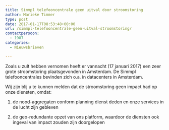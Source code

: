 ```yaml
---
title: Simmpl telefooncentrale geen uitval door stroomstoring
author: Marieke Timmer
type: post
date: 2017-01-17T08:53:48+00:00
url: /simmpl-telefooncentrale-geen-uitval-stroomstoring/
contactpersoon:
  - 1987
categories:
  - Nieuwsbrieven

---
```

Zoals u zult hebben vernomen heeft er vannacht (17 januari 2017) een zeer grote stroomstoring plaatsgevonden in Amsterdam. De Simmpl telefooncentrales bevinden zich o.a. in datacenters in Amsterdam. 

<!--more-->

Wij zijn blij u te kunnen melden dat de stroomstoring geen impact had op onze diensten, omdat:
  
1) de nood-aggregaten conform planning dienst deden en onze services in de lucht zijn gebleven
  
2) de geo-redundante opzet van ons platform, waardoor de diensten ook ingeval van impact zouden zijn doorgelopen